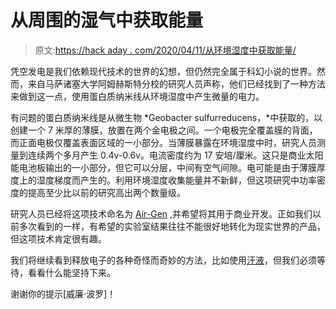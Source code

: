# 从周围的湿气中获取能量

> 原文:[https://hack aday . com/2020/04/11/从环境湿度中获取能量/](https://hackaday.com/2020/04/11/harvesting-energy-from-ambient-moisture/)

凭空发电是我们依赖现代技术的世界的幻想，但仍然完全属于科幻小说的世界。然而，来自马萨诸塞大学阿姆赫斯特分校的研究人员声称，他们已经找到了一种方法来做到这一点，使用蛋白质纳米线从环境湿度中产生微量的电力。

有问题的蛋白质纳米线是从微生物 *Geobacter sulfurreducens，*中获取的，以创建一个 7 米厚的薄膜，放置在两个金电极之间。一个电极完全覆盖膜的背面，而正面电极仅覆盖表面区域的一小部分。当薄膜暴露在环境湿度中时，研究人员测量到连续两个多月产生 0.4v-0.6v。电流密度约为 17 安培/厘米。这只是商业太阳能电池板输出的一小部分，但它可以分层，中间有空气间隙。电可能是由于薄膜厚度上的湿度梯度而产生的。利用环境湿度收集能量并不新鲜，但这项研究中功率密度的提高至少比以前的研究高出两个数量级。

研究人员已经将这项技术命名为 [Air-Gen](https://www.umass.edu/newsoffice/article/new-green-technology-umass-amherst) ,并希望将其用于商业开发。正如我们以前多次看到的一样，有希望的实验室结果往往不能很好地转化为现实世界的产品，但这项技术肯定很有趣。

我们将继续看到释放电子的各种奇怪而奇妙的方法，比如使用[汗液](https://hackaday.com/2019/10/04/this-biofuel-cell-harvests-energy-from-your-sweat/)，但我们必须等待，看看什么能坚持下来。

谢谢你的提示[威廉·波罗]！